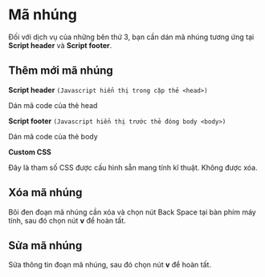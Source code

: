 
# Mã nhúng

Đối với dịch vụ của những bên thứ 3, bạn cần dán mã nhúng tương ứng tại **Script header** và **Script footer**.

## Thêm mới mã nhúng

**Script header** `(Javascript hiển thị trong cặp thẻ <head>)`

Dán mã code của thẻ head

**Script footer** `(Javascript hiển thị trước thẻ đóng body <body>)`

Dán mã code của thẻ body

**Custom CSS**

Đây là tham số CSS được cấu hình sẵn mang tính kĩ thuật. Không được xóa.
  
## Xóa mã nhúng
Bôi đen đoạn mã nhúng cần xóa và chọn nút Back Space tại bàn phím máy tính, sau đó chọn nút **v** để hoàn tất.

## Sửa mã nhúng
Sửa thông tin đoạn mã nhúng, sau đó chọn nút **v** để hoàn tất.